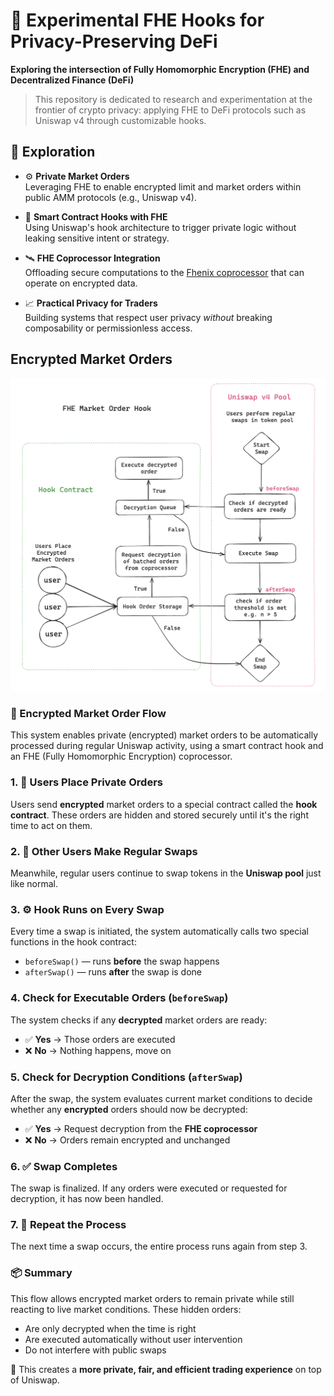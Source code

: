 # 🔐 Experimental FHE Hooks for Privacy-Preserving DeFi

**Exploring the intersection of Fully Homomorphic Encryption (FHE) and Decentralized Finance (DeFi)**

> This repository is dedicated to research and experimentation at the frontier of crypto privacy: applying FHE to DeFi protocols such as Uniswap v4 through customizable hooks.

## 🧪 Exploration

- ⚙️ **Private Market Orders**  
  Leveraging FHE to enable encrypted limit and market orders within public AMM protocols (e.g., Uniswap v4).

- 🧠 **Smart Contract Hooks with FHE**  
  Using Uniswap's hook architecture to trigger private logic without leaking sensitive intent or strategy.

- 🛰️ **FHE Coprocessor Integration**  
  Offloading secure computations to the [Fhenix coprocessor](https://www.fhenix.io/) that can operate on encrypted data.

- 📈 **Practical Privacy for Traders**  
  Building systems that respect user privacy *without* breaking composability or permissionless access.

## Encrypted Market Orders

<img src="./assets/FHEMarketOrderHook.png" />

### 🔄 Encrypted Market Order Flow

This system enables private (encrypted) market orders to be automatically processed during regular Uniswap activity, using a smart contract hook and an FHE (Fully Homomorphic Encryption) coprocessor.

### 1. 🔐 Users Place Private Orders
Users send **encrypted** market orders to a special contract called the **hook contract**. These orders are hidden and stored securely until it's the right time to act on them.

### 2. 💱 Other Users Make Regular Swaps
Meanwhile, regular users continue to swap tokens in the **Uniswap pool** just like normal.

### 3. ⚙️ Hook Runs on Every Swap
Every time a swap is initiated, the system automatically calls two special functions in the hook contract:
- `beforeSwap()` — runs **before** the swap happens
- `afterSwap()` — runs **after** the swap is done

### 4. Check for Executable Orders (`beforeSwap`)
The system checks if any **decrypted** market orders are ready:
- ✅ **Yes** → Those orders are executed
- ❌ **No** → Nothing happens, move on

### 5. Check for Decryption Conditions (`afterSwap`)
After the swap, the system evaluates current market conditions to decide whether any **encrypted** orders should now be decrypted:
- ✅ **Yes** → Request decryption from the **FHE coprocessor**
- ❌ **No** → Orders remain encrypted and unchanged

### 6. ✅ Swap Completes
The swap is finalized. If any orders were executed or requested for decryption, it has now been handled.

### 7. 🔁 Repeat the Process
The next time a swap occurs, the entire process runs again from step 3.

### 📦 Summary

This flow allows encrypted market orders to remain private while still reacting to live market conditions. These hidden orders:
- Are only decrypted when the time is right
- Are executed automatically without user intervention
- Do not interfere with public swaps

🔐 This creates a **more private, fair, and efficient trading experience** on top of Uniswap.


